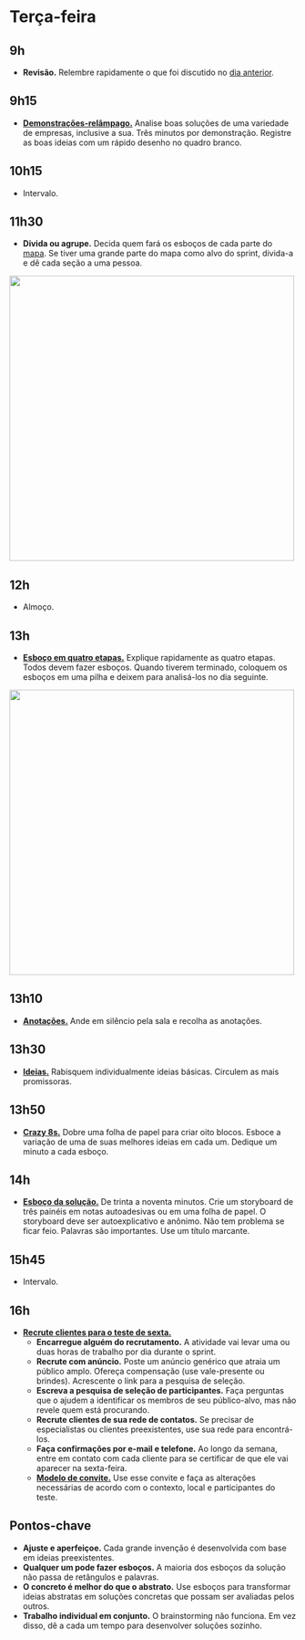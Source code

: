# Terça-feira

## 9h
- **Revisão.** Relembre rapidamente o que foi discutido no [dia anterior](../segunda/Agenda.md).

## 9h15
- [**Demonstrações-relâmpago.**](./Demonstracoes-relampago.md) Analise boas soluções de uma variedade de empresas, inclusive a sua. Três minutos por demonstração. Registre as boas ideias com um rápido desenho no quadro branco.

## 10h15
- Intervalo.

## 11h30
- **Divida ou agrupe.** Decida quem fará os esboços de cada parte do [mapa](../segunda/Agenda.md#10h30). Se tiver uma grande parte do mapa como alvo do sprint, divida-a e dê cada seção a uma pessoa.

<img src="https://i.imgur.com/K9PRhcE.jpg" width="500">

## 12h
- Almoço.

## 13h
- [**Esboço em quatro etapas.**](./Esboco-em-quatro-etapas.md) Explique rapidamente as quatro etapas. Todos devem fazer esboços. Quando tiverem terminado, coloquem os esboços em uma pilha e deixem para analisá-los no dia seguinte.

<img src="https://i.imgur.com/Pos6e4o.jpg" width="500">

## 13h10
- [**Anotações.**](./Esboco-em-quatro-etapas.md#1-anotações-20-min) Ande em silêncio pela sala e recolha as anotações.

## 13h30
- [**Ideias.**](./Esboco-em-quatro-etapas.md#2-ideias-20-min) Rabisquem individualmente ideias básicas. Circulem as mais promissoras.

## 13h50
- [**Crazy 8s.**](./Esboco-em-quatro-etapas.md#3-crazy-8s-10-min) Dobre uma folha de papel para criar oito blocos. Esboce a variação de uma de suas melhores ideias em cada um. Dedique um minuto a cada esboço.

## 14h
- [**Esboço da solução.**](./Esboco-em-quatro-etapas.md#4-esboço-da-solução-90-min) De trinta a noventa minutos. Crie um storyboard de três painéis em notas autoadesivas ou em uma folha de papel. O storyboard deve ser autoexplicativo e anônimo. Não tem problema se ficar feio. Palavras são importantes. Use um título marcante.

## 15h45
- Intervalo.

## 16h
- [**Recrute clientes para o teste de sexta.**](https://brasil.uxdesign.cc/teste-de-usabilidade-o-que-%C3%A9-e-para-que-serve-de3622e4298b)
  - **Encarregue alguém do recrutamento.** A atividade vai levar uma ou duas horas de trabalho por dia durante o sprint.
  - **Recrute com anúncio.** Poste um anúncio genérico que atraia um público amplo. Ofereça compensação (use vale-presente ou brindes). Acrescente o link para a pesquisa de seleção.
  - **Escreva a pesquisa de seleção de participantes.** Faça perguntas que o ajudem a identificar os membros de seu público-alvo, mas não revele quem está procurando.
  - **Recrute clientes de sua rede de contatos.** Se precisar de especialistas ou clientes preexistentes, use sua rede para encontrá-los.
  - **Faça confirmações por e-mail e telefone.** Ao longo da semana, entre em contato com cada cliente para se certificar de que ele vai aparecer na sexta-feira.
  - [**Modelo de convite.**](https://codepen.io/anon/pen/OwjoeM) Use esse convite e faça as alterações necessárias de acordo com o contexto, local e participantes do teste.

## Pontos-chave
- **Ajuste e aperfeiçoe.** Cada grande invenção é desenvolvida com base em ideias preexistentes. 
- **Qualquer um pode fazer esboços.** A maioria dos esboços da solução não passa de retângulos e palavras.
- **O concreto é melhor do que o abstrato.** Use esboços para transformar ideias abstratas em soluções concretas que possam ser avaliadas pelos outros.
- **Trabalho individual em conjunto.** O brainstorming não funciona. Em vez disso, dê a cada um tempo para desenvolver soluções sozinho.
